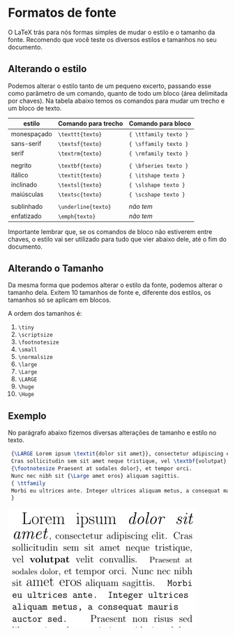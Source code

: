 # Formatos de fonte

O LaTeX trás para nós formas simples de mudar o estilo e o tamanho da fonte.
Recomendo que você teste os diversos estilos e tamanhos no seu documento.

## Alterando o estilo

Podemos alterar o estilo tanto de um pequeno excerto, passando esse como parâmetro de um comando,
quanto de todo um bloco (área delimitada por chaves).
Na tabela abaixo temos os comandos para mudar um trecho e um bloco de texto.

| estilo | Comando para trecho | Comando para bloco |
| ------ | ------------------- | ------------------ |
| monespaçado | `\texttt{texto}` | `{ \ttfamily texto }` |
| sans-serif | `\textsf{texto}` | `{ \sffamily texto }` |
| serif | `\textrm{texto}` | `{ \rmfamily texto }` |
| | |
| negrito | `\textbf{texto}` | `{ \bfseries texto }` |
| itálico | `\textit{texto}` | `{ \itshape texto }` |
| inclinado | `\textsl{texto}` | `{ \slshape texto }` |
| maiúsculas | `\textsc{texto}` | `{ \scshape texto }` |
| | |
| sublinhado | `\underline{texto}` | *não tem* |
| enfatizado | `\emph{texto}` | *não tem* |

Importante lembrar que, se os comandos de bloco não estiverem entre chaves, o estilo vai ser utilizado para tudo que vier abaixo dele, até o fim do documento.

## Alterando o Tamanho

Da mesma forma que podemos alterar o estilo da fonte, podemos alterar o tamanho dela.
Exitem 10 tamanhos de fonte e, diferente dos estilos, os tamanhos só se aplicam em blocos.

A ordem dos tamanhos é:

1.  `\tiny`
2.  `\scriptsize`
3.  `\footnotesize`
4.  `\small`
5.  `\normalsize`
6.  `\large`
7.  `\Large`
8.  `\LARGE`
9.  `\huge`
10. `\Huge`

## Exemplo

No parágrafo abaixo fizemos diversas alterações de tamanho e estilo no texto.

``` tex
 {\LARGE Lorem ipsum \textit{dolor sit amet}}, consectetur adipiscing elit.
 Cras sollicitudin sem sit amet neque tristique, vel \textbf{volutpat} velit convallis.
 {\footnotesize Praesent at sodales dolor}, et tempor orci.
 Nunc nec nibh sit {\Large amet eros} aliquam sagittis. 
 { \ttfamily
 Morbi eu ultrices ante. Integer ultrices aliquam metus, a consequat mauris auctor sed.
 }
 ```
![resultado](./img/estilo-fonte.png)